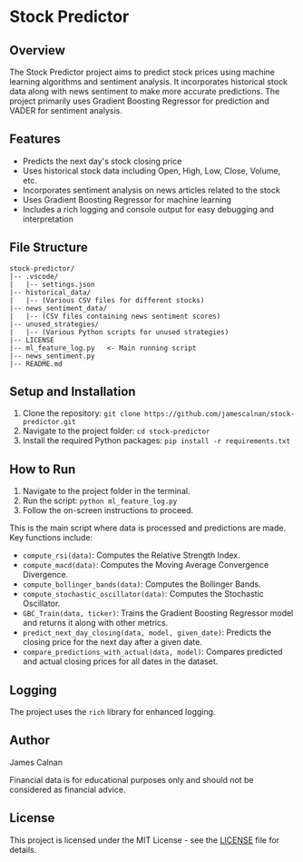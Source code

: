 
# Stock Predictor

## Overview

The Stock Predictor project aims to predict stock prices using machine learning algorithms and sentiment analysis. It incorporates historical stock data along with news sentiment to make more accurate predictions. The project primarily uses Gradient Boosting Regressor for prediction and VADER for sentiment analysis.

## Features

- Predicts the next day's stock closing price
- Uses historical stock data including Open, High, Low, Close, Volume, etc.
- Incorporates sentiment analysis on news articles related to the stock
- Uses Gradient Boosting Regressor for machine learning
- Includes a rich logging and console output for easy debugging and interpretation

## File Structure

```
stock-predictor/
|-- .vscode/
|   |-- settings.json
|-- historical_data/
|   |-- (Various CSV files for different stocks)
|-- news_sentiment_data/
|   |-- (CSV files containing news sentiment scores)
|-- unused_strategies/
|   |-- (Various Python scripts for unused strategies)
|-- LICENSE
|-- ml_feature_log.py   <- Main running script
|-- news_sentiment.py
|-- README.md
```

## Setup and Installation

1. Clone the repository: `git clone https://github.com/jamescalnan/stock-predictor.git`
2. Navigate to the project folder: `cd stock-predictor`
3. Install the required Python packages: `pip install -r requirements.txt`

## How to Run

1. Navigate to the project folder in the terminal.
2. Run the script: `python ml_feature_log.py`
3. Follow the on-screen instructions to proceed.


This is the main script where data is processed and predictions are made. Key functions include:

- `compute_rsi(data)`: Computes the Relative Strength Index.
- `compute_macd(data)`: Computes the Moving Average Convergence Divergence.
- `compute_bollinger_bands(data)`: Computes the Bollinger Bands.
- `compute_stochastic_oscillator(data)`: Computes the Stochastic Oscillator.
- `GBC_Train(data, ticker)`: Trains the Gradient Boosting Regressor model and returns it along with other metrics.
- `predict_next_day_closing(data, model, given_date)`: Predicts the closing price for the next day after a given date.
- `compare_predictions_with_actual(data, model)`: Compares predicted and actual closing prices for all dates in the dataset.

## Logging

The project uses the `rich` library for enhanced logging.


## Author

James Calnan

Financial data is for educational purposes only and should not be considered as financial advice.

## License

This project is licensed under the MIT License - see the [LICENSE](LICENSE) file for details.
